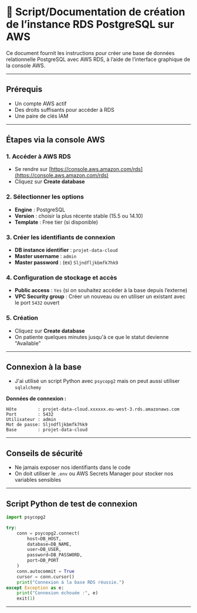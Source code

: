# 📁 Script/Documentation de création de l’instance RDS PostgreSQL sur AWS

Ce document fournit les instructions pour créer une base de données relationnelle PostgreSQL avec AWS RDS, à l’aide de l’interface graphique de la console AWS.

---

## Prérequis
- Un compte AWS actif
- Des droits suffisants pour accéder à RDS
- Une paire de clés IAM 

---

## Étapes via la console AWS

### 1. Accéder à AWS RDS
- Se rendre sur [https://console.aws.amazon.com/rds](https://console.aws.amazon.com/rds)
- Cliquez sur **Create database**

### 2. Sélectionner les options
- **Engine** : PostgreSQL
- **Version** : choisir la plus récente stable (15.5 ou 14.10)
- **Template** : Free tier (si disponible)

### 3. Créer les identifiants de connexion
- **DB instance identifier** : `projet-data-cloud`
- **Master username** : `admin`
- **Master password** : (ex) `Sljndfljkbmfk7hk9`

### 4. Configuration de stockage et accès
- **Public access** : `Yes` (si on souhaitez accéder à la base depuis l’externe)
- **VPC Security group** : Créer un nouveau ou en utiliser un existant avec le port `5432` ouvert

### 5. Création
- Cliquez sur **Create database**
- On patiente quelques minutes jusqu'à ce que le statut devienne "Available"

---

## Connexion à la base

- J'ai utilisé un script Python avec `psycopg2` mais on peut aussi utiliser `sqlalchemy`

**Données de connexion :**
```
Hôte        : projet-data-cloud.xxxxxx.eu-west-3.rds.amazonaws.com
Port        : 5432
Utilisateur : admin
Mot de passe: Sljndfljkbmfk7hk9
Base        : projet-data-cloud
```

---

## Conseils de sécurité
- Ne jamais exposer nos identifiants dans le code
- On doit utiliser le `.env` ou AWS Secrets Manager pour stocker nos variables sensibles

---

##  Script Python de test de connexion
```python
import psycopg2

try:
    conn = psycopg2.connect(
        host=DB_HOST,
        database=DB_NAME,
        user=DB_USER,
        password=DB_PASSWORD,
        port=DB_PORT
    )
    conn.autocommit = True
    cursor = conn.cursor()
    print("Connexion à la base RDS réussie.")
except Exception as e:
    print("Connexion échouée :", e)
    exit(1)
```

---

